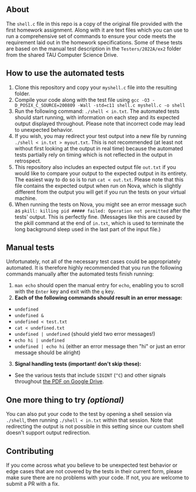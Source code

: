## About
The ```shell.c``` file in this repo is a copy of the original file provided with the first homework assignment. Along with it are text files which you can use to run a comprehensive set of commands to ensure your code meets the requirement laid out in the homework specifications. Some of these tests are based on the manual test description in the ```Testers/2022A/ex2``` folder from the shared TAU Computer Science Drive.
## How to use the automated tests
1. Clone this repository and copy your ```myshell.c``` file into the resulting folder.
2. Compile your code along with the test file using ```gcc -O3 -D_POSIX_C_SOURCE=200809 -Wall -std=c11 shell.c myshell.c -o shell```
3. Run the following command: ```./shell < in.txt```. The automated tests should start running, with information on each step and its expected output displayed throughout. Please note that incorrect code may lead to unexpected behavior. 
4. If you wish, you may redirect your test output into a new file by running ```./shell < in.txt > myout.txt```. This is not recommended (at least not without first looking at the output in real time) because the automated tests partially rely on timing which is not reflected in the output in retrospect.
5. This repository also includes an expected output file ```out.txt``` if you would like to compare your output to the expected output in its entirety. The easiest way to do so is to run ```cat < out.txt```. Please note that this file contains the expected output when run on Nova, which is slightly different from the output you will get if you run the tests on your virtual machine.
6. When running the tests on Nova, you might see an error message such as ```pkill: killing pid ##### failed: Operation not permitted``` after the tests' output. This is perfectly fine. (Messages like this are caused by the pkill command at the end of ```in.txt```, which is used to terminate the long background sleep used in the last part of the input file.)
## Manual tests
Unfortunately, not all of the necessary test cases could be appropriately automated. It is therefore highly recommended that you run the following commands manually after the automated tests finish running:
1. ```man echo``` should open the manual entry for ```echo```, enabling you to scroll with the ```Enter``` key and exit with the ```q``` key.
2. **Each of the following commands should result in an error message:**
* ```undefined```
* ```undefined &```
* ```undefined < test.txt```
* ```cat < undefined.txt```
* ```undefined | undefined``` (should yield two error messages!)
* ```echo hi | undefined```
* ```undefined | echo hi``` (either an error message then "hi" or just an error message should be alright)
3. **Signal handling tests (important! don't skip these):**
* See the various tests that include ```SIGINT``` (```^C```) and other signals throughout [the PDF on Google Drive](https://drive.google.com/file/d/13e-sn83wvrWhqbawsdGD0WVWyx2eLdo_/view?usp=sharing).
## One more thing to try *(optional)*
You can also put your code to the test by opening a shell session via ```./shell```, then running ```./shell < in.txt``` within that session. Note that redirecting the output is not possible in this setting since our custom shell doesn't support output redirection.
## Contributing
If you come across what you believe to be unexpected test behavior or edge cases that are not covered by the tests in their current form, please make sure there are no problems with your code. If not, you are welcome to submit a PR with a fix.
